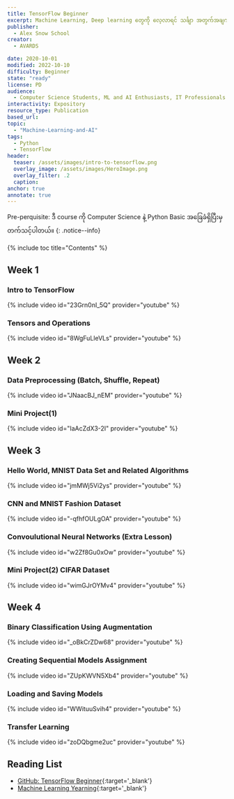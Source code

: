 ```yaml
---
title: TensorFlow Beginner
excerpt: Machine Learning, Deep learning တွေကို လေ့လာရင် သင်္ချာ အတွက်အချက်တွေက အရမ်းကို ခေါင်းစားရပါတယ်။ ဒီလို များပြားလှတဲ့ အသေးစိတ် တွက်ရတဲ့ ခေါင်းစားစရာတွေကို code ထဲမှာ ဘယ်လိုထည့်ရေးမှာလဲ။ လွယ်ပါတယ်။ TensorFlow ကို သုံးပြီး ဖြေရှင်းလို့ရပါတယ်။ 
publisher:
  - Alex Snow School 
creator:
  - AVARDS

date: 2020-10-01
modified: 2022-10-10
difficulty: Beginner
state: "ready"
license: PD
audience:
  - Computer Science Students, ML and AI Enthusiasts, IT Professionals
interactivity: Expository
resource_type: Publication
based_url: 
topic:
  - "Machine-Learning-and-AI"
tags:
  - Python
  - TensorFlow
header:
  teaser: /assets/images/intro-to-tensorflow.png
  overlay_image: /assets/images/HeroImage.png
  overlay_filter: .2
  caption: 
anchor: true
annotate: true
---
```


Pre-perquisite: ဒီ course ကို Computer Science နဲ့ Python Basic အခြေခံရှိပြီးမှ တက်သင့်ပါတယ်။
{: .notice--info}

{% include toc title="Contents" %}


## Week 1

### Intro to TensorFlow

{% include video id="23Grn0nI_5Q" provider="youtube" %}

### Tensors and Operations

{% include video id="8WgFuLleVLs" provider="youtube" %}


## Week 2

### Data Preprocessing (Batch, Shuffle, Repeat)

{% include video id="JNaacBJ_nEM" provider="youtube" %}

### Mini Project(1)

{% include video id="IaAcZdX3-2I" provider="youtube" %}


## Week 3

### Hello World, MNIST Data Set and Related Algorithms

{% include video id="jmMWj5Vi2ys" provider="youtube" %}

### CNN and MNIST Fashion Dataset

{% include video id="-qfhfOULgOA" provider="youtube" %}


### Convoulutional Neural Networks (Extra Lesson)

{% include video id="w2Zf8Gu0xOw" provider="youtube" %}

### Mini Project(2) CIFAR Dataset

{% include video id="wimGJrOYMv4" provider="youtube" %}


## Week 4

### Binary Classification Using Augmentation

{% include video id="_oBkCrZDw68" provider="youtube" %}

### Creating Sequential Models Assignment

{% include video id="ZUpKWVN5Xb4" provider="youtube" %}

### Loading and Saving Models

{% include video id="WWituuSvih4" provider="youtube" %}

### Transfer Learning

{% include video id="zoDQbgme2uc" provider="youtube" %}

## Reading List

- [GitHub: TensorFlow Beginner](https://github.com/alexsnowschool/tensorflow-beginner){:target='_blank'}
- [Machine Learning Yearning](https://drive.google.com/file/d/1s1tasgwaEgh4LVAYZ-AEu5nJrvueBQiN/view?usp=sharing){:target='_blank'}
